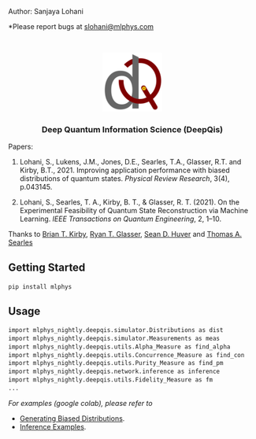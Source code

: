 Author: Sanjaya Lohani

*Please report bugs at slohani@mlphys.com


<!-- PROJECT LOGO -->
<br />
<p align="center">
  <a href="https://github.com/slohani-ai/LG-OAM-simulations-with-Tensors/">
    <img src="logo-image/logo_deepqis.png" alt="Logo" width="120" height="120">
  </a>

  <h3 align="center">Deep Quantum Information Science (DeepQis)</h3>

Papers:

1.   Lohani, S., Lukens, J.M., Jones, D.E., Searles, T.A., Glasser, R.T. and Kirby, B.T., 2021. Improving application performance with biased distributions of quantum states. *Physical Review Research*, 3(4), p.043145. 

2.  Lohani, S., Searles, T. A., Kirby, B. T., & Glasser, R. T. (2021). On the Experimental Feasibility of Quantum State Reconstruction via Machine Learning. *IEEE Transactions on Quantum Engineering*, 2, 1–10. 

Thanks to [Brian T. Kirby](https://briankirby.github.io/), [Ryan T. Glasser](http://www.tulane.edu/~rglasser97/), [Sean D. Huver](https://developer.nvidia.com/blog/author/shuver/) and [Thomas A. Searles](https://ece.uic.edu/profiles/searles-thomas/)

<!-- GETTING STARTED -->
## Getting Started

```pip install mlphys```

<!-- USAGE EXAMPLES -->
## Usage

```sh
import mlphys_nightly.deepqis.simulator.Distributions as dist
import mlphys_nightly.deepqis.simulator.Measurements as meas
import mlphys_nightly.deepqis.utils.Alpha_Measure as find_alpha
import mlphys_nightly.deepqis.utils.Concurrence_Measure as find_con
import mlphys_nightly.deepqis.utils.Purity_Measure as find_pm
import mlphys_nightly.deepqis.network.inference as inference
import mlphys_nightly.deepqis.utils.Fidelity_Measure as fm
...
```

_For examples (google colab), please refer to_ 
* [Generating Biased Distributions](https://github.com/slohani-ai/machine-learning-for-physical-sciences/blob/main/mlphys/deepqis/Biased_distributions_random_Q_states.ipynb). 
* [Inference Examples](https://github.com/slohani-ai/machine-learning-for-physical-sciences/blob/main/mlphys/deepqis/Inference_examples.ipynb).

<!--
_open in the google colab_
* [Generating Biased Distributions]
* [Inference_Examples]
-->